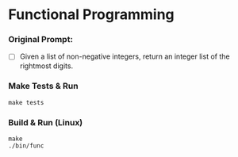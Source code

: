 # Functional Programming

### Original Prompt:
- [ ] Given a list of non-negative integers, return an integer list of the rightmost digits.

### Make Tests & Run
```
make tests
```

### Build & Run (Linux)
```
make
./bin/func
```
